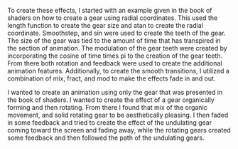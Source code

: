 To create these effects, I started with an example given in the book of shaders on how to create a gear using radial coordinates. This used the length function to create the gear size and atan to create the radial coordinate. Smoothstep, and sin were used to create the teeth of the gear. The size of the gear was tied to the amount of time that has transpired in the section of animation. The modulation of the gear teeth were created by incorporating the cosine of time times pi to the creation of the gear teeth. From there both rotation and feedback were used to create the additional animation features. Additionally, to create the smooth transitions, I utilized a combination of mix, fract, and mod to make the effects fade in and out. 

I wanted to create an animation using only the gear that was presented in the book of shaders. I wanted to create the effect of a gear organically forming and then rotating. From there I found that mix of the organic movement, and solid rotating gear to be aesthetically pleasing. I then faded in some feedback and tried to create the effect of the undulating gear coming toward the screen and fading away, while the rotating gears created some feedback and then followed the path of the undulating gears. 
